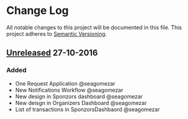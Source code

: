 # Change Log
All notable changes to this project will be documented in this file.
This project adheres to [Semantic Versioning](http://semver.org/).

## [Unreleased] 27-10-2016
### Added
- One Request Application @seagomezar
- New Notifications Workflow @seagomezar
- New design in Sponzors dashboard @seagomezar
- New deisgn in Organizers Dashboard @seagomezar
- List of transactions in SponzorsDashbaord @seagomezar

[Unreleased]: https://github.com/carlosrojaso/sponzormefront/compare/v1.0.0.9...HEAD
